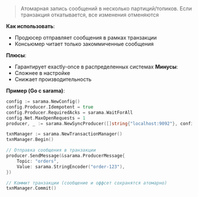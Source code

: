> Атомарная запись сообщений в несколько партиций/топиков. Если транзакция откатывается, все изменения отменяются

**Как использовать**:
- Продюсер отправляет сообщения в рамках транзакции
- Консьюмер читает только закоммиченные сообщения

**Плюсы**:
- Гарантирует exactly-once в распределенных системах
**Минусы**:
- Сложнее в настройке
- Снижает производительность

**Пример (Go с sarama)**:
```go
config := sarama.NewConfig()
config.Producer.Idempotent = true
config.Producer.RequiredAcks = sarama.WaitForAll
config.Net.MaxOpenRequests = 1
producer, _ := sarama.NewSyncProducer([]string{"localhost:9092"}, config)

txnManager := sarama.NewTransactionManager()
txnManager.Begin()

// Отправка сообщения в транзакции
producer.SendMessage(&sarama.ProducerMessage{
    Topic: "orders",
    Value: sarama.StringEncoder("order-123"),
})

// Коммит транзакции (сообщение и оффсет сохранятся атомарно)
txnManager.Commit()
```